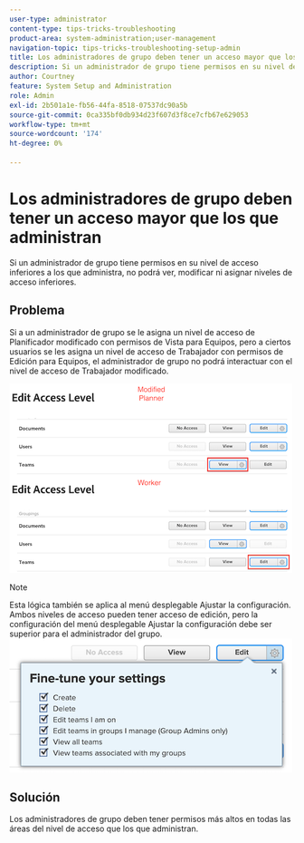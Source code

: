 ```yaml
---
user-type: administrator
content-type: tips-tricks-troubleshooting
product-area: system-administration;user-management
navigation-topic: tips-tricks-troubleshooting-setup-admin
title: Los administradores de grupo deben tener un acceso mayor que los que administran
description: Si un administrador de grupo tiene permisos en su nivel de acceso inferiores a los que administra, no podrá ver, modificar ni asignar niveles de acceso inferiores.
author: Courtney
feature: System Setup and Administration
role: Admin
exl-id: 2b501a1e-fb56-44fa-8518-07537dc90a5b
source-git-commit: 0ca335bf0db934d23f607d3f8ce7cfb67e629053
workflow-type: tm+mt
source-wordcount: '174'
ht-degree: 0%

---
```


# Los administradores de grupo deben tener un acceso mayor que los que administran

Si un administrador de grupo tiene permisos en su nivel de acceso inferiores a los que administra, no podrá ver, modificar ni asignar niveles de acceso inferiores.

## Problema

Si a un administrador de grupo se le asigna un nivel de acceso de Planificador modificado con permisos de Vista para Equipos, pero a ciertos usuarios se les asigna un nivel de acceso de Trabajador con permisos de Edición para Equipos, el administrador de grupo no podrá interactuar con el nivel de acceso de Trabajador modificado.

![](assets/group-admin-modified-access.png)


>[!NOTE]
>
>Esta lógica también se aplica al menú desplegable Ajustar la configuración. Ambos niveles de acceso pueden tener acceso de edición, pero la configuración del menú desplegable Ajustar la configuración debe ser superior para el administrador del grupo.
> ![](assets/fine-tune-your-settings.png)

## Solución

Los administradores de grupo deben tener permisos más altos en todas las áreas del nivel de acceso que los que administran.
